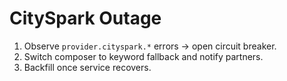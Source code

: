 # CitySpark Outage
1. Observe `provider.cityspark.*` errors → open circuit breaker.
2. Switch composer to keyword fallback and notify partners.
3. Backfill once service recovers.
